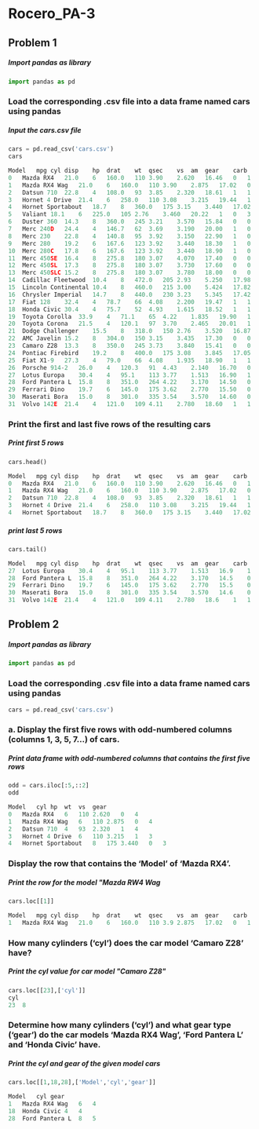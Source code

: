 # Rocero_PA-3
## Problem 1
##### Import pandas as library
``` Python
import pandas as pd
```
### Load the corresponding .csv file into a data frame named cars using pandas
##### Input the cars.csv file
``` Python
cars = pd.read_csv('cars.csv')
cars

Model	mpg	cyl	disp	hp	drat	wt	qsec	vs	am	gear	carb
0	Mazda RX4	21.0	6	160.0	110	3.90	2.620	16.46	0	1	4	4
1	Mazda RX4 Wag	21.0	6	160.0	110	3.90	2.875	17.02	0	1	4	4
2	Datsun 710	22.8	4	108.0	93	3.85	2.320	18.61	1	1	4	1
3	Hornet 4 Drive	21.4	6	258.0	110	3.08	3.215	19.44	1	0	3	1
4	Hornet Sportabout	18.7	8	360.0	175	3.15	3.440	17.02	0	0	3	2
5	Valiant	18.1	6	225.0	105	2.76	3.460	20.22	1	0	3	1
6	Duster 360	14.3	8	360.0	245	3.21	3.570	15.84	0	0	3	4
7	Merc 240D	24.4	4	146.7	62	3.69	3.190	20.00	1	0	4	2
8	Merc 230	22.8	4	140.8	95	3.92	3.150	22.90	1	0	4	2
9	Merc 280	19.2	6	167.6	123	3.92	3.440	18.30	1	0	4	4
10	Merc 280C	17.8	6	167.6	123	3.92	3.440	18.90	1	0	4	4
11	Merc 450SE	16.4	8	275.8	180	3.07	4.070	17.40	0	0	3	3
12	Merc 450SL	17.3	8	275.8	180	3.07	3.730	17.60	0	0	3	3
13	Merc 450SLC	15.2	8	275.8	180	3.07	3.780	18.00	0	0	3	3
14	Cadillac Fleetwood	10.4	8	472.0	205	2.93	5.250	17.98	0	0	3	4
15	Lincoln Continental	10.4	8	460.0	215	3.00	5.424	17.82	0	0	3	4
16	Chrysler Imperial	14.7	8	440.0	230	3.23	5.345	17.42	0	0	3	4
17	Fiat 128	32.4	4	78.7	66	4.08	2.200	19.47	1	1	4	1
18	Honda Civic	30.4	4	75.7	52	4.93	1.615	18.52	1	1	4	2
19	Toyota Corolla	33.9	4	71.1	65	4.22	1.835	19.90	1	1	4	1
20	Toyota Corona	21.5	4	120.1	97	3.70	2.465	20.01	1	0	3	1
21	Dodge Challenger	15.5	8	318.0	150	2.76	3.520	16.87	0	0	3	2
22	AMC Javelin	15.2	8	304.0	150	3.15	3.435	17.30	0	0	3	2
23	Camaro Z28	13.3	8	350.0	245	3.73	3.840	15.41	0	0	3	4
24	Pontiac Firebird	19.2	8	400.0	175	3.08	3.845	17.05	0	0	3	2
25	Fiat X1-9	27.3	4	79.0	66	4.08	1.935	18.90	1	1	4	1
26	Porsche 914-2	26.0	4	120.3	91	4.43	2.140	16.70	0	1	5	2
27	Lotus Europa	30.4	4	95.1	113	3.77	1.513	16.90	1	1	5	2
28	Ford Pantera L	15.8	8	351.0	264	4.22	3.170	14.50	0	1	5	4
29	Ferrari Dino	19.7	6	145.0	175	3.62	2.770	15.50	0	1	5	6
30	Maserati Bora	15.0	8	301.0	335	3.54	3.570	14.60	0	1	5	8
31	Volvo 142E	21.4	4	121.0	109	4.11	2.780	18.60	1	1	4	2
```
### Print the first and last five rows of the resulting cars
##### Print first 5 rows 
``` Python
cars.head()

Model	mpg	cyl	disp	hp	drat	wt	qsec	vs	am	gear	carb
0	Mazda RX4	21.0	6	160.0	110	3.90	2.620	16.46	0	1	4	4
1	Mazda RX4 Wag	21.0	6	160.0	110	3.90	2.875	17.02	0	1	4	4
2	Datsun 710	22.8	4	108.0	93	3.85	2.320	18.61	1	1	4	1
3	Hornet 4 Drive	21.4	6	258.0	110	3.08	3.215	19.44	1	0	3	1
4	Hornet Sportabout	18.7	8	360.0	175	3.15	3.440	17.02	0	0	3	2
```
##### print last 5 rows
``` Python
cars.tail()

Model	mpg	cyl	disp	hp	drat	wt	qsec	vs	am	gear	carb
27	Lotus Europa	30.4	4	95.1	113	3.77	1.513	16.9	1	1	5	2
28	Ford Pantera L	15.8	8	351.0	264	4.22	3.170	14.5	0	1	5	4
29	Ferrari Dino	19.7	6	145.0	175	3.62	2.770	15.5	0	1	5	6
30	Maserati Bora	15.0	8	301.0	335	3.54	3.570	14.6	0	1	5	8
31	Volvo 142E	21.4	4	121.0	109	4.11	2.780	18.6	1	1	4	2
```

## Problem 2
##### Import pandas as library
``` Python
import pandas as pd
```
### Load the corresponding .csv file into a data frame named cars using pandas
``` Python 
cars = pd.read_csv('cars.csv')
```
### a. Display the first five rows with odd-numbered columns (columns 1, 3, 5, 7...) of cars.
##### Print data frame with odd-numbered columns that contains the first five rows
``` Python
odd = cars.iloc[:5,::2]
odd

Model	cyl	hp	wt	vs	gear
0	Mazda RX4	6	110	2.620	0	4
1	Mazda RX4 Wag	6	110	2.875	0	4
2	Datsun 710	4	93	2.320	1	4
3	Hornet 4 Drive	6	110	3.215	1	3
4	Hornet Sportabout	8	175	3.440	0	3
```
### Display the row that contains the ‘Model’ of ‘Mazda RX4’.
##### Print the row for the model "Mazda RW4 Wag
``` Python
cars.loc[[1]]

Model	mpg	cyl	disp	hp	drat	wt	qsec	vs	am	gear	carb
1	Mazda RX4 Wag	21.0	6	160.0	110	3.9	2.875	17.02	0	1	4	4
```
### How many cylinders (‘cyl’) does the car model ‘Camaro Z28’ have?
##### Print the cyl value for car model "Camaro Z28" 
``` Python
cars.loc[[23],['cyl']]
cyl
23	8
```
### Determine how many cylinders (‘cyl’) and what gear type (‘gear’) do the car models ‘Mazda RX4 Wag’, ‘Ford Pantera L’ and ‘Honda Civic’ have.
##### Print the cyl and gear of the given model cars
``` Python
cars.loc[[1,18,28],['Model','cyl','gear']]

Model	cyl	gear
1	Mazda RX4 Wag	6	4
18	Honda Civic	4	4
28	Ford Pantera L	8	5
```
